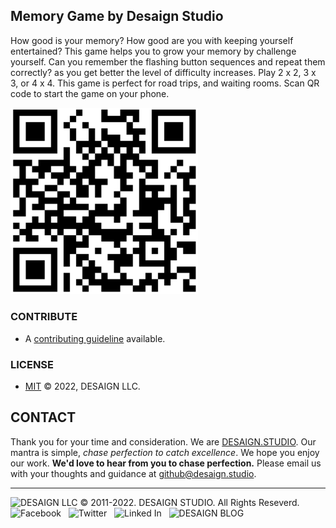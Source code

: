 ## Memory Game by Desaign Studio

How good is your memory? How good are you with keeping yourself entertained? This game helps you to grow your memory by challenge yourself. Can you remember the flashing button sequences and repeat them correctly? as you get better the level of difficulty increases. Play 2 x 2, 3 x 3, or 4 x 4. This game is perfect for road trips, and waiting rooms. Scan QR code to start the game on your phone.

<img src="./SS1.png" alt="Screen Shot" width="300">

### CONTRIBUTE

- A [contributing guideline](https://github.com/kratuvwxyz/CONTRIBUTE) available.

### LICENSE

- [MIT](https://github.com/kratuvwxyz/LICENSE) © 2022, DESAIGN LLC.

## CONTACT

Thank you for your time and consideration. We are <a href="https://desaign.app">DESAIGN.STUDIO</a>. Our mantra is simple, *chase perfection to catch excellence*. We hope you enjoy our work. **We'd love to hear from you to chase perfection.** Please email us with your thoughts and guidance at <a href="mailto:github@desaign.studio?Subject=Message from Github">github@desaign.studio</a>.

<hr/>

<img src="https://desaign.app/clients/cli/images/logo/desaign-logo-black.png" alt="DESAIGN LLC" width="250px"/> &copy; 2011-2022. <a href="https://desaign.app" target="_blank" style="text-decoration:none;">DESAIGN STUDIO</a>. All Rights Reseverd. &#160;
<a href="https://www.facebook.com/desaignstudio" target="_blank" style="text-decoration:none;"><img src="https://desaign.app/clients/cli/images/1x/facebook.png" alt="Facebook" width="25" /></a> &#160;
<a href="https://www.twitter.com/desaignstudio" target="_blank" style="text-decoration:none;"><img src="https://desaign.app/clients/cli/images/1x/twitter.png" alt="Twitter" width="25" /></a> &#160;
<a href="https://www.linkedin.com/company/desaignstudio" target="_blank" style="text-decoration:none;"><img src="https://desaign.app/clients/cli/images/1x/linkedin.png" alt="Linked In" width="25" /></a> &#160;
<a href="https://desaigner.info" target="_blank" style="text-decoration:none;"><img src="https://desaign.app/clients/cli/images/1x/blog.png" alt="DESAIGN BLOG" width="25" /></a> &#160;